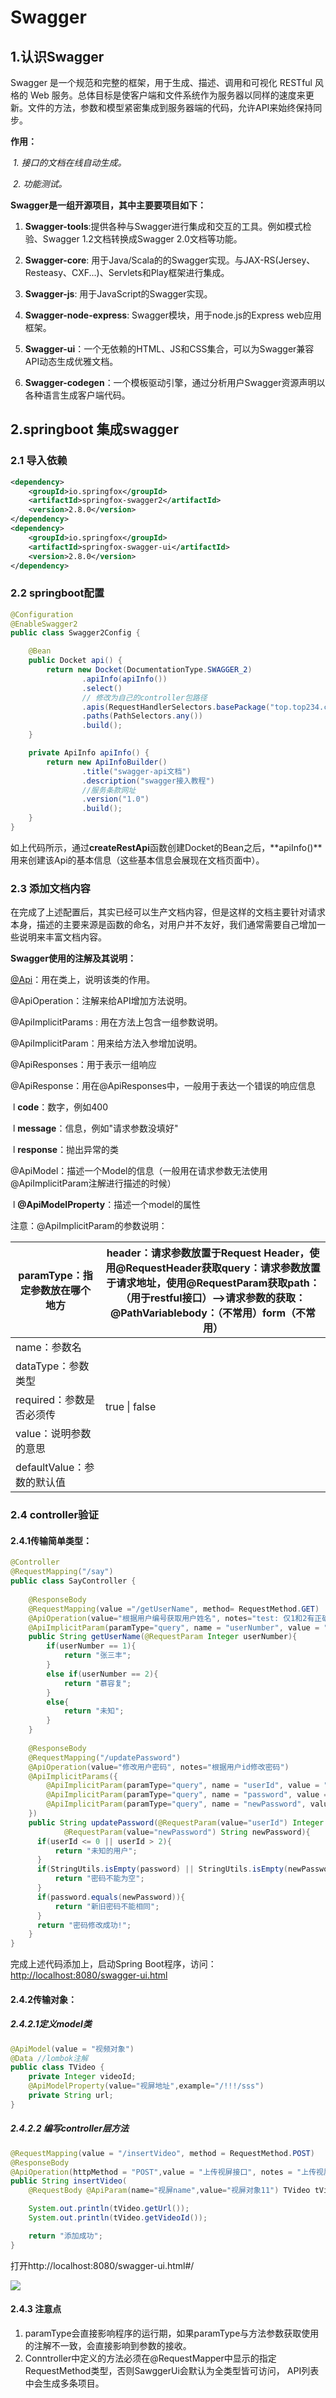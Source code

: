 # Swagger

## 1.认识Swagger

Swagger 是一个规范和完整的框架，用于生成、描述、调用和可视化 RESTful 风格的 Web 服务。总体目标是使客户端和文件系统作为服务器以同样的速度来更新。文件的方法，参数和模型紧密集成到服务器端的代码，允许API来始终保持同步。

**作用：**

​    *1. 接口的文档在线自动生成。*

​    *2. 功能测试。*

 **Swagger是一组开源项目，其中主要要项目如下：**

1. **Swagger-tools**:提供各种与Swagger进行集成和交互的工具。例如模式检验、Swagger 1.2文档转换成Swagger 2.0文档等功能。

2. **Swagger-core**: 用于Java/Scala的的Swagger实现。与JAX-RS(Jersey、Resteasy、CXF...)、Servlets和Play框架进行集成。

3. **Swagger-js**: 用于JavaScript的Swagger实现。

4. **Swagger-node-express**: Swagger模块，用于node.js的Express web应用框架。

5. **Swagger-ui**：一个无依赖的HTML、JS和CSS集合，可以为Swagger兼容API动态生成优雅文档。

6. **Swagger-codegen**：一个模板驱动引擎，通过分析用户Swagger资源声明以各种语言生成客户端代码。



## 2.springboot 集成swagger

### 2.1 导入依赖

```xml
<dependency>
    <groupId>io.springfox</groupId>
    <artifactId>springfox-swagger2</artifactId>
    <version>2.8.0</version>
</dependency>
<dependency>
    <groupId>io.springfox</groupId>
    <artifactId>springfox-swagger-ui</artifactId>
    <version>2.8.0</version>
</dependency>
```

### 2.2 springboot配置

```java
@Configuration
@EnableSwagger2
public class Swagger2Config {

    @Bean
    public Docket api() {
        return new Docket(DocumentationType.SWAGGER_2)
                .apiInfo(apiInfo())
                .select()
                // 修改为自己的controller包路径
                .apis(RequestHandlerSelectors.basePackage("top.top234.controller"))
                .paths(PathSelectors.any())
                .build();
    }

    private ApiInfo apiInfo() {
        return new ApiInfoBuilder()
                .title("swagger-api文档")
                .description("swagger接入教程")
                //服务条款网址
                .version("1.0")
                .build();
    }
}
```

如上代码所示，通过**createRestApi**函数创建Docket的Bean之后，**apiInfo()**用来创建该Api的基本信息（这些基本信息会展现在文档页面中）。

### 2.3 添加文档内容

在完成了上述配置后，其实已经可以生产文档内容，但是这样的文档主要针对请求本身，描述的主要来源是函数的命名，对用户并不友好，我们通常需要自己增加一些说明来丰富文档内容。

**Swagger使用的注解及其说明：**

[@Api](https://my.oschina.net/u/2396174)：用在类上，说明该类的作用。

@ApiOperation：注解来给API增加方法说明。

@ApiImplicitParams : 用在方法上包含一组参数说明。

@ApiImplicitParam：用来给方法入参增加说明。

@ApiResponses：用于表示一组响应

@ApiResponse：用在@ApiResponses中，一般用于表达一个错误的响应信息

​    l   **code**：数字，例如400

​    l   **message**：信息，例如"请求参数没填好"

​    l   **response**：抛出异常的类   

@ApiModel：描述一个Model的信息（一般用在请求参数无法使用@ApiImplicitParam注解进行描述的时候）

​    l   **@ApiModelProperty**：描述一个model的属性

 

注意：@ApiImplicitParam的参数说明：

| **paramType**：指定参数放在哪个地方 | header：请求参数放置于Request Header，使用@RequestHeader获取query：请求参数放置于请求地址，使用@RequestParam获取path：（用于restful接口）-->请求参数的获取：@PathVariablebody：（不常用）form（不常用） |
| ----------------------------------- | ------------------------------------------------------------ |
| name：参数名                        |                                                              |
| dataType：参数类型                  |                                                              |
| required：参数是否必须传            | true \| false                                                |
| value：说明参数的意思               |                                                              |
| defaultValue：参数的默认值          |                                                              |

### 2.4 controller验证

#### 2.4.1传输简单类型：

```java
@Controller
@RequestMapping("/say")
public class SayController {
    
    @ResponseBody
    @RequestMapping(value ="/getUserName", method= RequestMethod.GET)
    @ApiOperation(value="根据用户编号获取用户姓名", notes="test: 仅1和2有正确返回")
    @ApiImplicitParam(paramType="query", name = "userNumber", value = "用户编号", required = true, dataType = "Int")
    public String getUserName(@RequestParam Integer userNumber){
        if(userNumber == 1){
            return "张三丰";
        }
        else if(userNumber == 2){
            return "慕容复";
        }
        else{
            return "未知";
        }
    }
    
    @ResponseBody
    @RequestMapping("/updatePassword")
    @ApiOperation(value="修改用户密码", notes="根据用户id修改密码")
    @ApiImplicitParams({
        @ApiImplicitParam(paramType="query", name = "userId", value = "用户ID", required = true, dataType = "Int"),
        @ApiImplicitParam(paramType="query", name = "password", value = "旧密码", required = true, dataType = "String"),
        @ApiImplicitParam(paramType="query", name = "newPassword", value = "新密码", required = true, dataType = "String")
    })
    public String updatePassword(@RequestParam(value="userId") Integer userId, @RequestParam(value="password") String password, 
            @RequestParam(value="newPassword") String newPassword){
      if(userId <= 0 || userId > 2){
          return "未知的用户";
      }
      if(StringUtils.isEmpty(password) || StringUtils.isEmpty(newPassword)){
          return "密码不能为空";
      }
      if(password.equals(newPassword)){
          return "新旧密码不能相同";
      }
      return "密码修改成功!";
    }
}
```

完成上述代码添加上，启动Spring Boot程序，访问：<http://localhost:8080/swagger-ui.html>

#### 2.4.2传输对象：

##### 2.4.2.1定义model类

```java
@ApiModel(value = "视频对象")
@Data //lombok注解
public class TVideo {
    private Integer videoId;
    @ApiModelProperty(value="视屏地址",example="/!!!/sss")
    private String url;
}
```

##### 2.4.2.2 编写controller层方法

```java
@RequestMapping(value = "/insertVideo", method = RequestMethod.POST)
@ResponseBody
@ApiOperation(httpMethod = "POST",value = "上传视屏接口", notes = "上传视屏")
public String insertVideo(
    @RequestBody @ApiParam(name="视屏name",value="视屏对象11") TVideo tVideo) {

    System.out.println(tVideo.getUrl());
    System.out.println(tVideo.getVideoId());

    return "添加成功";
}
```

打开http://localhost:8080/swagger-ui.html#/

![](http://static.top234.top/blog/3/2019-07-04_100228.png)

#### 2.4.3 注意点

1. paramType会直接影响程序的运行期，如果paramType与方法参数获取使用的注解不一致，会直接影响到参数的接收。
2. Conntroller中定义的方法必须在@RequestMapper中显示的指定RequestMethod类型，否则SawggerUi会默认为全类型皆可访问， API列表中会生成多条项目。